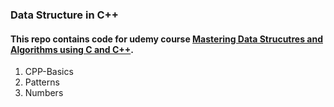 ### Data Structure in C++
#### This repo contains code for udemy course [Mastering Data Strucutres and Algorithms using C and C++](https://www.udemy.com/course/datastructurescncpp/).

1. CPP-Basics
2. Patterns
3. Numbers

